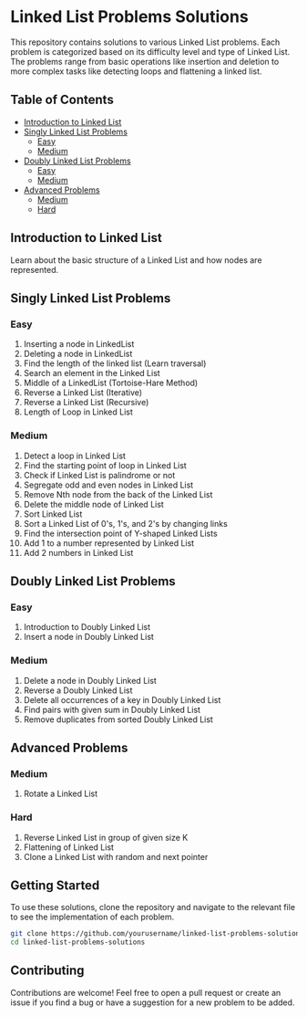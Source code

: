 # Linked List Problems Solutions

This repository contains solutions to various Linked List problems. Each problem is categorized based on its difficulty level and type of Linked List. The problems range from basic operations like insertion and deletion to more complex tasks like detecting loops and flattening a linked list.

## Table of Contents

- [Introduction to Linked List](#introduction-to-linked-list)
- [Singly Linked List Problems](#singly-linked-list-problems)
  - [Easy](#easy)
  - [Medium](#medium)
- [Doubly Linked List Problems](#doubly-linked-list-problems)
  - [Easy](#easy-1)
  - [Medium](#medium-1)
- [Advanced Problems](#advanced-problems)
  - [Medium](#medium-2)
  - [Hard](#hard)

## Introduction to Linked List

Learn about the basic structure of a Linked List and how nodes are represented.

## Singly Linked List Problems

### Easy
1. Inserting a node in LinkedList
2. Deleting a node in LinkedList
3. Find the length of the linked list (Learn traversal)
4. Search an element in the Linked List
5. Middle of a LinkedList (Tortoise-Hare Method)
6. Reverse a Linked List (Iterative)
7. Reverse a Linked List (Recursive)
8. Length of Loop in Linked List

### Medium
1. Detect a loop in Linked List
2. Find the starting point of loop in Linked List
3. Check if Linked List is palindrome or not
4. Segregate odd and even nodes in Linked List
5. Remove Nth node from the back of the Linked List
6. Delete the middle node of Linked List
7. Sort Linked List
8. Sort a Linked List of 0's, 1's, and 2's by changing links
9. Find the intersection point of Y-shaped Linked Lists
10. Add 1 to a number represented by Linked List
11. Add 2 numbers in Linked List

## Doubly Linked List Problems

### Easy
1. Introduction to Doubly Linked List
2. Insert a node in Doubly Linked List

### Medium
1. Delete a node in Doubly Linked List
2. Reverse a Doubly Linked List
3. Delete all occurrences of a key in Doubly Linked List
4. Find pairs with given sum in Doubly Linked List
5. Remove duplicates from sorted Doubly Linked List

## Advanced Problems

### Medium
1. Rotate a Linked List

### Hard
1. Reverse Linked List in group of given size K
2. Flattening of Linked List
3. Clone a Linked List with random and next pointer

## Getting Started

To use these solutions, clone the repository and navigate to the relevant file to see the implementation of each problem.

```bash
git clone https://github.com/yourusername/linked-list-problems-solutions.git
cd linked-list-problems-solutions
```

## Contributing

Contributions are welcome! Feel free to open a pull request or create an issue if you find a bug or have a suggestion for a new problem to be added.


